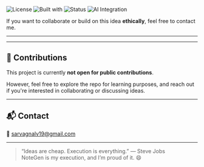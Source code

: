 ![License](https://img.shields.io/badge/license-Custom-red)
![Built with](https://img.shields.io/badge/Built%20with-MERN%20Stack-blueviolet)
![Status](https://img.shields.io/badge/status-In%20Progress-yellow)
![AI Integration](https://img.shields.io/badge/AI-GPT%20powered-green)


If you want to collaborate or build on this idea **ethically**, feel free to contact me.

---

---

## 🤝 Contributions

This project is currently **not open for public contributions**.

However, feel free to explore the repo for learning purposes, and reach out if you're interested in collaborating or discussing ideas.

---

## 📬 Contact

📧 sarvagnalv19@gmail.com 

---

> “Ideas are cheap. Execution is everything.” — Steve Jobs  
> NoteGen is my execution, and I’m proud of it. 😄

